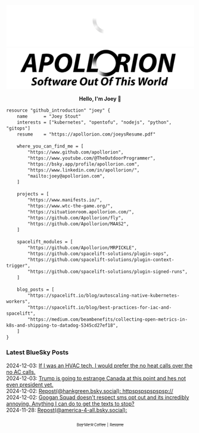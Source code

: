 ![Personal Website](https://raw.githubusercontent.com/Apollorion/apollorion/main/logos/new-large-white-transparent.png#gh-dark-mode-only)![Personal Website](https://raw.githubusercontent.com/Apollorion/apollorion/main/logos/new-large-black-transparent.png#gh-light-mode-only)

<p align="center">
    <b>Hello, I'm Joey 👋</b>
</p>

```hcl
resource "github_introduction" "joey" {
    name      = "Joey Stout"
    interests = ["kubernetes", "opentofu", "nodejs", "python", "gitops"]
    resume    = "https://apollorion.com/joeysResume.pdf"

    where_you_can_find_me = [
        "https://www.github.com/apollorion",
        "https://www.youtube.com/@TheOutdoorProgrammer",
        "https://bsky.app/profile/apollorion.com",
        "https://www.linkedin.com/in/apollorion/",
        "mailto:joey@apollorion.com",
    ]

    projects = [
        "https://www.manifests.io/",
        "https://www.wtc-the-game.org/",
        "https://situationroom.apollorion.com/",
        "https://github.com/Apollorion/fly",
        "https://github.com/Apollorion/MAAS2",
    ]

    spacelift_modules = [
        "https://github.com/Apollorion/MRPICKLE",
        "https://github.com/spacelift-solutions/plugin-sops",
        "https://github.com/spacelift-solutions/plugin-context-trigger",
        "https://github.com/spacelift-solutions/plugin-signed-runs",
    ]

    blog_posts = [
        "https://spacelift.io/blog/autoscaling-native-kubernetes-workers",
        "https://spacelift.io/blog/best-practices-for-iac-and-spacelift",
        "https://medium.com/beambenefits/collecting-open-metrics-in-k8s-and-shipping-to-datadog-5345cd27ef18",
    ]
}
```

### Latest BlueSky Posts
2024-12-03: [If I was an HVAC tech, I would prefer the no heat calls over the no AC calls. ](https://bsky.app/profile/apollorion.com/post/3lcgcarqwn22b)  
2024-12-03: [Trump is going to estrange Canada at this point and hes not even president yet. ](https://bsky.app/profile/apollorion.com/post/3lcfuhmk2cs2b)  
2024-12-02: [Repost(@hankgreen.bsky.social): httpspspspspspsp:// ](https://bsky.app/profile/hankgreen.bsky.social/post/3lce6zpibo22p)  
2024-12-02: [Googan Squad doesn't respect sms opt out and its incredibly annoying. Anything I can do to get the texts to stop? ](https://bsky.app/profile/apollorion.com/post/3lcddhziftc2o)  
2024-11-28: [Repost(@america-4-all.bsky.social):  ](https://bsky.app/profile/america-4-all.bsky.social/post/3lbzhbawhg222)  


<p align="center">
    <a href="https://www.buymeacoffee.com/apollorion"><sub><sub>Buy Me A Coffee</sub></sub></a> <sub><sub>|</sub></sub> <a href="https://apollorion.com/joeysResume.pdf"><sub><sub>Resume</sub></sub></a>
</p>
